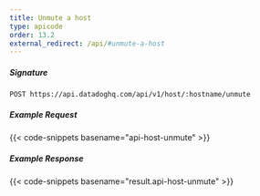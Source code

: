 ```yaml
---
title: Unmute a host
type: apicode
order: 13.2
external_redirect: /api/#unmute-a-host
---
```


##### Signature
`POST https://api.datadoghq.com/api/v1/host/:hostname/unmute`
##### Example Request
{{< code-snippets basename="api-host-unmute" >}}
##### Example Response
{{< code-snippets basename="result.api-host-unmute" >}}